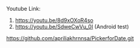 Youtube Link:
1. https://youtu.be/8d9xOXoR4so
2. https://youtu.be/SdweCwVu_0I (Android test)

https://github.com/apriliakhrnnsa/PickerforDate.git
